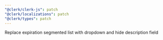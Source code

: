 ```yaml
---
"@clerk/clerk-js": patch
"@clerk/localizations": patch
"@clerk/types": patch
---
```


Replace expiration segmented list with dropdown and hide description field
